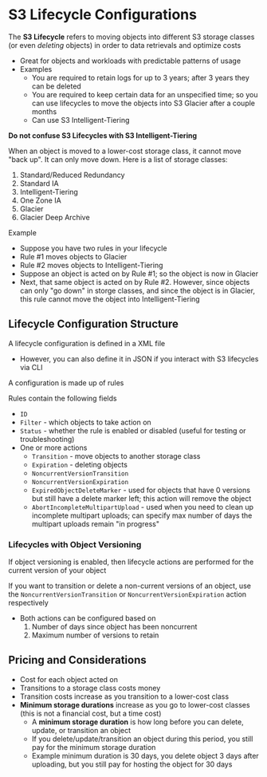 # S3 Lifecycle Configurations

The **S3 Lifecycle** refers to moving objects into different S3 storage classes (or even _deleting_ objects) in order to data retrievals and optimize costs
- Great for objects and workloads with predictable patterns of usage
- Examples
	- You are required to retain logs for up to 3 years; after 3 years they can be deleted
	- You are required to keep certain data for an unspecified time; so you can use lifecycles to move the objects into S3 Glacier after a couple months
	- Can use S3 Intelligent-Tiering

**Do not confuse S3 Lifecycles with S3 Intelligent-Tiering**

When an object is moved to a lower-cost storage class, it cannot move "back up". It can only move down. Here is a list of storage classes:
1. Standard/Reduced Redundancy
2. Standard IA
3. Intelligent-Tiering
4. One Zone IA
5. Glacier
6. Glacier Deep Archive

Example
- Suppose you have two rules in your lifecycle
- Rule #1 moves objects to Glacier
- Rule #2 moves objects to Intelligent-Tiering
- Suppose an object is acted on by Rule #1; so the object is now in Glacier
- Next, that same object is acted on by Rule #2. However, since objects can only "go down" in storge classes, and since the object is in Glacier, this rule cannot move the object into Intelligent-Tiering

## Lifecycle Configuration Structure

A lifecycle configuration is defined in a XML file
- However, you can also define it in JSON if you interact with S3 lifecycles via CLI

A configuration is made up of rules

Rules contain the following fields
- `ID`
- `Filter` - which objects to take action on
- `Status` - whether the rule is enabled or disabled (useful for testing or troubleshooting)
- One or more actions
	- `Transition` - move objects to another storage class
	- `Expiration` - deleting objects
	- `NoncurrentVersionTransition`
	- `NoncurrentVersionExpiration`
	- `ExpiredObjectDeleteMarker` - used for objects that have 0 versions but still have a delete marker left; this action will remove the object
	- `AbortIncompleteMultipartUpload` - used when you need to clean up incomplete multipart uploads; can specify max number of days the multipart uploads remain "in progress"

### Lifecycles with Object Versioning

If object versioning is enabled, then lifecycle actions are performed for the current version of your object

If you want to transition or delete a non-current versions of an object, use the `NoncurrentVersionTransition` or `NoncurrentVersionExpiration` action respectively
- Both actions can be configured based on
	1. Number of days since object has been noncurrent
	2. Maximum number of versions to retain

## Pricing and Considerations

- Cost for each object acted on
- Transitions to a storage class costs money
- Transition costs increase as you transition to a lower-cost class
- **Minimum storage durations** increase as you go to lower-cost classes (this is not a financial cost, but a time cost)
	- A **minimum storage duration** is how long before you can delete, update, or transition an object
	- If you delete/update/transition an object during this period, you still pay for the minimum storage duration
	- Example minimum duration is 30 days, you delete object 3 days after uploading, but you still pay for hosting the object for 30 days
